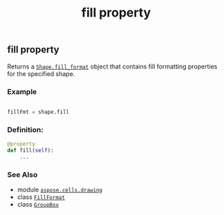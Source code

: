 ﻿---
title: fill property
second_title: Aspose.Cells for Python via .NET API References
description: 
type: docs
weight: 350
url: /aspose.cells.drawing/groupbox/fill/
is_root: false
---

## fill property


Returns a [`Shape.fill_format`](/cells/python-net/aspose.cells.drawing/shape#fill_format) object that contains fill formatting properties for the specified shape.

### Example 


```python

fillFmt = shape.fill

```
### Definition:
```python
@property
def fill(self):
    ...
```

### See Also
* module [`aspose.cells.drawing`](../../)
* class [`FillFormat`](/cells/python-net/aspose.cells.drawing/fillformat)
* class [`GroupBox`](/cells/python-net/aspose.cells.drawing/groupbox)

